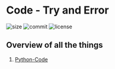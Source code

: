 # Code - Try and Error
![size](https://img.shields.io/github/repo-size/B4ZZ3/TryStuff)
![commit](https://img.shields.io/github/last-commit/B4ZZ3/TryStuff)
![license](https://img.shields.io/github/license/B4ZZ3/TryStuff)

## Overview of all the things 
1. [Python-Code](/python)
